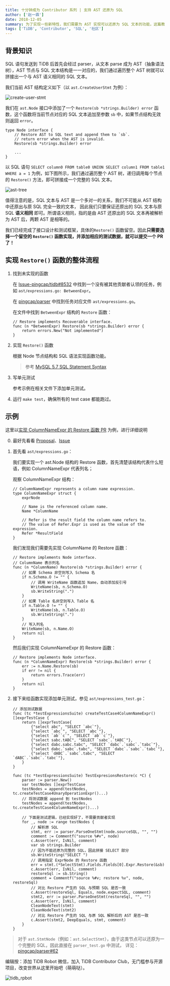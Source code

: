 ```yaml
---
title: 十分钟成为 Contributor 系列 | 支持 AST 还原为 SQL
author: ['赵一霖']
date: 2018-12-05
summary: 为了实现一些新特性，我们需要为 AST 实现可以还原为 SQL 文本的功能，这篇教程描述如何为 AST 节点添加该功能。首先介绍一些必需的背景知识，然后介绍实现 Restore() 函数的流程，最后会展示一个例子。
tags: ['TiDB', 'Contributor', 'SQL', '社区']
---
```



## **背景知识**

SQL 语句发送到 TiDB 后首先会经过 parser，从文本 parse 成为 AST（抽象语法树），AST 节点与 SQL 文本结构是一一对应的，我们通过遍历整个 AST 树就可以拼接出一个与 AST 语义相同的 SQL 文本。

我们当前 AST 结构定义如下（以 `ast.CreateUserStmt` 为例）：

![create-user-stmt](media/create-user-stmt.png)

我们在 `ast.Node` 接口中添加了一个 `Restore(sb *strings.Builder) error` 函数，这个函数将当前节点对应的 SQL 文本追加至参数 `sb` 中，如果节点结构无效则返回 `error`。

```
type Node interface {
	// Restore AST to SQL text and append them to `sb`.
	// return error when the AST is invalid.
	Restore(sb *strings.Builder) error
	
	...
}
```

以 SQL 语句 `SELECT column0 FROM table0 UNION SELECT column1 FROM table1 WHERE a = 1` 为例，如下图所示，我们通过遍历整个 AST 树，递归调用每个节点的 `Restore()` 方法，即可拼接成一个完整的 SQL 文本。

![ast-tree](media/ast-tree.png)

值得注意的是，SQL 文本与 AST 是一个多对一的关系，我们不可能从 AST 结构中还原出与原 SQL 完全一致的文本，
因此我们只要保证还原出的 SQL 文本与原 SQL **语义相同** 即可。所谓语义相同，指的是由 AST 还原出的 SQL 文本再被解析为 AST 后，两颗 AST 是相等的。

我们已经完成了接口设计和测试框架，具体的`Restore()` 函数留空。因此**只需要选择一个留空的 `Restore()` 函数实现，并添加相应的测试数据，就可以提交一个 PR 了！**

## **实现 `Restore()` 函数的整体流程**

1. 找到未实现的函数

    在 [Issue-pingcap/tidb#8532](https://github.com/pingcap/tidb/issues/8532) 中找到一个没有被其他贡献者认领的任务，例如 `ast/expressions.go: BetweenExpr`。
    
    在 [pingcap/parser](https://github.com/pingcap/parser) 中找到任务对应文件 `ast/expressions.go`。
    
    在文件中找到 `BetweenExpr` 结构的 `Restore` 函数：

    ```
    // Restore implements Recoverable interface.
    func (n *BetweenExpr) Restore(sb *strings.Builder) error {
    	return errors.New("Not implemented")
    }
    ```

2. 实现 `Restore()` 函数

    根据 Node 节点结构和 SQL 语法实现函数功能。
    
     > 参考 [MySQL 5.7 SQL Statement Syntax](https://dev.mysql.com/doc/refman/5.7/en/sql-syntax.html)

3. 写单元测试

    参考示例在相关文件下添加单元测试。

4. 运行 `make test`，确保所有的 test case 都能跑过。

## **示例**

这里以[实现 ColumnNameExpr 的 Restore 函数 PR](https://github.com/pingcap/parser/pull/63/files) 为例，进行详细说明

0. 最好先看看 [Proposal](https://github.com/pingcap/tidb/tree/master/docs/design/2018-11-29-ast-to-sql-text.md)、[Issue](https://github.com/pingcap/tidb/issues/8532)

1. 首先看 `ast/expressions.go`：

    我们要实现一个 ast.Node 结构的 Restore 函数，首先清楚该结构代表什么短语，例如 ColumnNameExpr 代表列名；
    
    观察 ColumnNameExpr 结构：
    
    ```
    // ColumnNameExpr represents a column name expression.
    type ColumnNameExpr struct {
    	exprNode
    
    	// Name is the referenced column name.
    	Name *ColumnName
    
    	// Refer is the result field the column name refers to.
    	// The value of Refer.Expr is used as the value of the expression.
    	Refer *ResultField
    }
    ```
    
    我们发现我们需要先实现 ColumnName 的 Restore 函数：
    
    ```
    // Restore implements Node interface.
    // ColumnName 表示列名
	func (n *ColumnName) Restore(sb *strings.Builder) error {
	    // 如果 Schema 非空则写入 Schema 名
        if n.Schema.O != "" {
            // 调用 WriteName 函数追加 Name，自动添加反引号
            WriteName(sb, n.Schema.O)
            sb.WriteString(".")
        }
        // 如果 Table 名非空则写入 Table 名
        if n.Table.O != "" {
            WriteName(sb, n.Table.O)
            sb.WriteString(".")
        }
        // 写入列名
        WriteName(sb, n.Name.O)
        return nil
	}
	```
	
	然后我们实现 ColumnNameExpr 的 Restore 函数：
	
	```
	// Restore implements Node interface.
    func (n *ColumnNameExpr) Restore(sb *strings.Builder) error {
        err := n.Name.Restore(sb)
    	if err != nil {
    		return errors.Trace(err)
    	}
    	return nil
    }
    ```

2. 接下来给函数实现添加单元测试，参见 `ast/expressions_test.go`：

    ```
    // 添加测试数据
    func (tc *testExpressionsSuite) createTestCase4ColumnNameExpr() []exprTestCase {
        return []exprTestCase{
            {"select abc", "SELECT `abc`"},
            {"select `abc`", "SELECT `abc`"},
            {"select `ab``c`", "SELECT `ab``c`"},
            {"select sabc.tABC", "SELECT `sabc`.`tABC`"},
            {"select dabc.sabc.tabc", "SELECT `dabc`.`sabc`.`tabc`"},
            {"select dabc.`sabc`.tabc", "SELECT `dabc`.`sabc`.`tabc`"},
            {"select `dABC`.`sabc`.tabc", "SELECT `dABC`.`sabc`.`tabc`"},
        }
    }
    
    func (tc *testExpressionsSuite) TestExpresionsRestore(c *C) {
    	parser := parser.New()
    	var testNodes []exprTestCase
    	testNodes = append(testNodes, tc.createTestCase4UnaryOperationExpr()...)
    	// 将测试数据 append 到 testNodes
    	testNodes = append(testNodes, tc.createTestCase4ColumnNameExpr()...)
        
        // 下面是测试逻辑，已经实现好了，不需要贡献者实现
    	for _, node := range testNodes {
    	    // 解析原 SQL
    		stmt, err := parser.ParseOneStmt(node.sourceSQL, "", "")
    		comment := Commentf("source %#v", node)
    		c.Assert(err, IsNil, comment)
    		var sb strings.Builder
    		// 因为不能还原为完整的 SQL，因此拼接 SELECT 部分
    		sb.WriteString("SELECT ")
    		// 调用指定 ExprNode 的 Restore 函数
    		err = stmt.(*SelectStmt).Fields.Fields[0].Expr.Restore(&sb)
    		c.Assert(err, IsNil, comment)
    		restoreSql := sb.String()
    		comment = Commentf("source %#v; restore %v", node, restoreSql)
    		// 对比 Restore 产生的 SQL 与预期 SQL 是否一致
    		c.Assert(restoreSql, Equals, node.expectSQL, comment)
    		stmt2, err := parser.ParseOneStmt(restoreSql, "", "")
    		c.Assert(err, IsNil, comment)
    		CleanNodeText(stmt)
    		CleanNodeText(stmt2)
    		// 对比 Restore 产生的 SQL 与原 SQL 解析后的 AST 是否一致
    		c.Assert(stmt2, DeepEquals, stmt, comment)
    	}
    }
    ```
    
> 对于 `ast.StmtNode`（例如：`ast.SelectStmt`），由于这类节点可以还原为一个完整的 SQL，因此直接在 `parser_test.go` 中测试，
详见：[pingcap/parser#62](https://github.com/pingcap/parser/pull/62)

编辑按：添加 TiDB Robot 微信，加入 TiDB Contributor Club，无门槛参与开源项目，改变世界从这里开始吧（萌萌哒）。

![](media/tidb-robot.jpg "tidb_rpbot")

